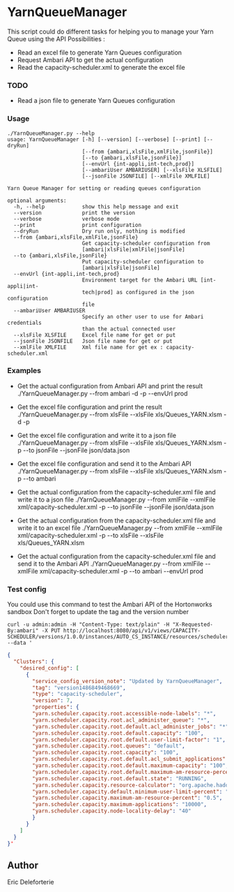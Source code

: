 YarnQueueManager
================

This script could do different tasks for helping you to manage your Yarn Queue using the API
Possibilities :
* Read an excel file to generate Yarn Queues configuration
* Request Ambari API to get the actual configuration
* Read the capacity-scheduler.xml to generate the excel file

### TODO
* Read a json file to generate Yarn Queues configuration

### Usage

```
./YarnQueueManager.py --help
usage: YarnQueueManager [-h] [--version] [--verbose] [--print] [--dryRun]
                        [--from {ambari,xlsFile,xmlFile,jsonFile}]
                        [--to {ambari,xlsFile,jsonFile}]
                        [--envUrl {int-appli,int-tech,prod}]
                        [--ambariUser AMBARIUSER] [--xlsFile XLSFILE]
                        [--jsonFile JSONFILE] [--xmlFile XMLFILE]

Yarn Queue Manager for setting or reading queues configuration

optional arguments:
  -h, --help            show this help message and exit
  --version             print the version
  --verbose             verbose mode
  --print               print configuration
  --dryRun              Dry run only, nothing is modified
  --from {ambari,xlsFile,xmlFile,jsonFile}
                        Get capacity-scheduler configuration from
                        [ambari|xlsFile|xmlFile|jsonFile]
  --to {ambari,xlsFile,jsonFile}
                        Put capacity-scheduler configuration to
                        [ambari|xlsFile|jsonFile]
  --envUrl {int-appli,int-tech,prod}
                        Environment target for the Ambari URL [int-appli|int-
                        tech|prod] as configured in the json configuration
                        file
  --ambariUser AMBARIUSER
                        Specify an other user to use for Ambari credentials
                        than the actual connected user
  --xlsFile XLSFILE     Excel file name for get or put
  --jsonFile JSONFILE   Json file name for get or put
  --xmlFile XMLFILE     Xml file name for get ex : capacity-scheduler.xml
```

### Examples 

* Get the actual configuration from Ambari API and print the result
    ./YarnQueueManager.py --from ambari -d -p --envUrl prod

* Get the excel file configuration and print the result
    ./YarnQueueManager.py --from xlsFile --xlsFile xls/Queues_YARN.xlsm -d -p

* Get the excel file configuration and write it to a json file
    ./YarnQueueManager.py --from xlsFile --xlsFile xls/Queues_YARN.xlsm  -p --to jsonFile --jsonFile json/data.json

* Get the excel file configuration and send it to the Ambari API
    ./YarnQueueManager.py --from xlsFile --xlsFile xls/Queues_YARN.xlsm  -p --to ambari

* Get the actual configuration from the capacity-scheduler.xml file and write it to a json file
    ./YarnQueueManager.py --from xmlFile --xmlFile xml/capacity-scheduler.xml  -p --to jsonFile --jsonFile json/data.json

* Get the actual configuration from the capacity-scheduler.xml file and write it to an excel file
    ./YarnQueueManager.py --from xmlFile --xmlFile xml/capacity-scheduler.xml  -p --to xlsFile --xlsFile xls/Queues_YARN.xlsm

* Get the actual configuration from the capacity-scheduler.xml file and send it to the Ambari API
    ./YarnQueueManager.py --from xmlFile --xmlFile xml/capacity-scheduler.xml  -p --to ambari --envUrl prod

### Test config

You could use this command to test the Ambari API of the Hortonworks sandbox
Don't forget to update the tag and the version number
```
curl -u admin:admin -H "Content-Type: text/plain" -H "X-Requested-By:ambari" -X PUT http://localhost:8080/api/v1/views/CAPACITY-SCHEDULER/versions/1.0.0/instances/AUTO_CS_INSTANCE/resources/scheduler/configuration --data '
```
```json
{               
  "Clusters": {
    "desired_config": [
      {                                                               
        "service_config_version_note": "Updated by YarnQueueManager", 
        "tag": "version1486849468669", 
        "type": "capacity-scheduler", 
        "version": 7, 
        "properties": {                                       
        "yarn.scheduler.capacity.root.accessible-node-labels": "*",
        "yarn.scheduler.capacity.root.acl_administer_queue": "*",
        "yarn.scheduler.capacity.root.default.acl_administer_jobs": "*",
        "yarn.scheduler.capacity.root.default.capacity": "100",
        "yarn.scheduler.capacity.root.default.user-limit-factor": "1",
        "yarn.scheduler.capacity.root.queues": "default",
        "yarn.scheduler.capacity.root.capacity": "100",
        "yarn.scheduler.capacity.root.default.acl_submit_applications": "*",
        "yarn.scheduler.capacity.root.default.maximum-capacity": "100",
        "yarn.scheduler.capacity.root.default.maximum-am-resource-percent": "0.75",
        "yarn.scheduler.capacity.root.default.state": "RUNNING",
        "yarn.scheduler.capacity.resource-calculator": "org.apache.hadoop.yarn.util.resource.DefaultResourceCalculator",
        "yarn.scheduler.capacity.default.minimum-user-limit-percent": "100",
        "yarn.scheduler.capacity.maximum-am-resource-percent": "0.5",
        "yarn.scheduler.capacity.maximum-applications": "10000",        
        "yarn.scheduler.capacity.node-locality-delay": "40"
        }
      }
    ]
  }
}'
```

Author
------
Eric Deleforterie